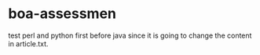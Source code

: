 # boa-assessmen

test perl and python first before java since it is going to change the content in article.txt.